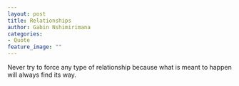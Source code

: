 ```yaml
---
layout: post
title: Relationships
author: Gabin Nshimirimana
categories:
- Quote
feature_image: ""
---
```

Never try to force any type of relationship because what is meant to happen will always find its way.
